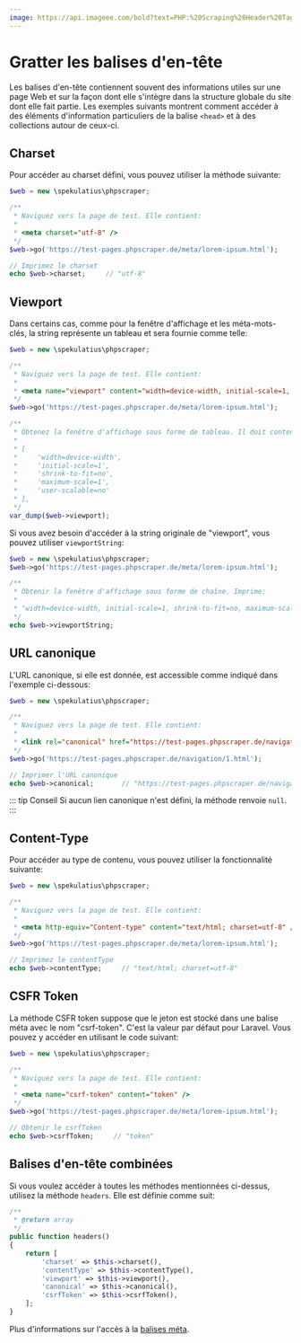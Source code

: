 ```yaml
---
image: https://api.imageee.com/bold?text=PHP:%20Scraping%20Header%20Tags&bg_image=https://images.unsplash.com/photo-1542762933-ab3502717ce7
---
```


# Gratter les balises d'en-tête

Les balises d'en-tête contiennent souvent des informations utiles sur une page Web et sur la façon dont elle s'intègre dans la structure globale du site dont elle fait partie. Les exemples suivants montrent comment accéder à des éléments d'information particuliers de la balise `<head>` et à des collections autour de ceux-ci.


## Charset

Pour accéder au charset défini, vous pouvez utiliser la méthode suivante:

```php
$web = new \spekulatius\phpscraper;

/**
 * Naviguez vers la page de test. Elle contient:
 *
 * <meta charset="utf-8" />
 */
$web->go('https://test-pages.phpscraper.de/meta/lorem-ipsum.html');

// Imprimez le charset
echo $web->charset;     // "utf-8"
```


## Viewport

Dans certains cas, comme pour la fenêtre d'affichage et les méta-mots-clés, la string représente un tableau et sera fournie comme telle:

```php
$web = new \spekulatius\phpscraper;

/**
 * Naviguez vers la page de test. Elle contient:
 *
 * <meta name="viewport" content="width=device-width, initial-scale=1, shrink-to-fit=no, maximum-scale=1, user-scalable=no" />
 */
$web->go('https://test-pages.phpscraper.de/meta/lorem-ipsum.html');

/**
 * Obtenez la fenêtre d'affichage sous forme de tableau. Il doit contenir:
 *
 * [
 *     'width=device-width',
 *     'initial-scale=1',
 *     'shrink-to-fit=no',
 *     'maximum-scale=1',
 *     'user-scalable=no'
 * ],
 */
var_dump($web->viewport);
```

Si vous avez besoin d'accéder à la string originale de "viewport", vous pouvez utiliser `viewportString`:

```php
$web = new \spekulatius\phpscraper;
$web->go('https://test-pages.phpscraper.de/meta/lorem-ipsum.html');

/**
 * Obtenir la fenêtre d'affichage sous forme de chaîne. Imprime:
 *
 * "width=device-width, initial-scale=1, shrink-to-fit=no, maximum-scale=1, user-scalable=no"
 */
echo $web->viewportString;
```


## URL canonique

L'URL canonique, si elle est donnée, est accessible comme indiqué dans l'exemple ci-dessous:

```php
$web = new \spekulatius\phpscraper;

/**
 * Naviguez vers la page de test. Elle contient:
 *
 * <link rel="canonical" href="https://test-pages.phpscraper.de/navigation/2.html" />
 */
$web->go('https://test-pages.phpscraper.de/navigation/1.html');

// Imprimer l'URL canonique
echo $web->canonical;       // "https://test-pages.phpscraper.de/navigation/2.html"
```

::: tip Conseil
Si aucun lien canonique n'est défini, la méthode renvoie `null`.
:::


## Content-Type

Pour accéder au type de contenu, vous pouvez utiliser la fonctionnalité suivante:

```php
$web = new \spekulatius\phpscraper;

/**
 * Naviguez vers la page de test. Elle contient:
 *
 * <meta http-equiv="Content-type" content="text/html; charset=utf-8" />
 */
$web->go('https://test-pages.phpscraper.de/meta/lorem-ipsum.html');

// Imprimez le contentType
echo $web->contentType;     // "text/html; charset=utf-8"
```


## CSFR Token

La méthode CSFR token suppose que le jeton est stocké dans une balise méta avec le nom "csrf-token". C'est la valeur par défaut pour Laravel. Vous pouvez y accéder en utilisant le code suivant:

```php
$web = new \spekulatius\phpscraper;

/**
 * Naviguez vers la page de test. Elle contient:
 *
 * <meta name="csrf-token" content="token" />
 */
$web->go('https://test-pages.phpscraper.de/meta/lorem-ipsum.html');

// Obtenir le csrfToken
echo $web->csrfToken;     // "token"
```


## Balises d'en-tête combinées

Si vous voulez accéder à toutes les méthodes mentionnées ci-dessus, utilisez la méthode `headers`. Elle est définie comme suit:

```php
/**
 * @return array
 */
public function headers()
{
    return [
        'charset' => $this->charset(),
        'contentType' => $this->contentType(),
        'viewport' => $this->viewport(),
        'canonical' => $this->canonical(),
        'csrfToken' => $this->csrfToken(),
    ];
}
```

Plus d'informations sur l'accès à la [balises méta](/fr/examples/scrape-meta-tags.html).
